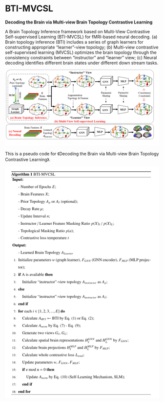 # BTI-MVCSL



**Decoding the Brain via Multi-view Brain Topology Contrastive Learning**



A Brain Topology Inference framework based on Multi-View Contrastive Self-supervised Learning (BTI-MVCSL) for fMRI-based neural decoding. (a) Brain topology inference (BTI) includes a series of graph learners for constructing appropriate “learner”-view topology; (b) Multi-view contrastive self-supervised learning (MVCSL) optimizes the brain topology through the consistency constraints between “instructor” and “learner” view; (c) Neural decoding identifies different brain states under different down stream tasks.

![pseudo code](./doc/Framework.png)



This is a pseudo code for 《Decoding the Brain via Multi-view Brain Topology Contrastive Learning》.



![pseudo code](./doc/BTI_MVCSL.png)